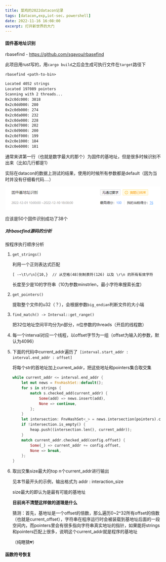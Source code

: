 ```yaml
---
title: 菜鸡的2022datacon记录
tags: [datacon,exp,iot-sec，powershell]
date: 2022-11-16 16:08:00
excerpt: 打开新世界的大门
---
```




#### 固件基地址识别

rbasefind - <https://github.com/sgayou/rbasefind>

此项目用rust写的，用`cargo build`之后会生成可执行文件在`target`路径下

```
rbasefind <path-to-bin> 
```

```sh
Located 4052 strings
Located 197089 pointers
Scanning with 2 threads...
0x2c0dc000: 3818
0x2c0dd000: 280
0x2c0db000: 274
0x2c0da000: 232
0x2c0de000: 228
0x2c0d7000: 202
0x2c0d9000: 200
0x2c0df000: 199
0x2c0e1000: 184
0x2c0e6000: 181
```

通常来讲第一行（也就是数字最大的那个）为固件的基地址，但是很多时候识别不出来（比如几行都是1）

实际在datacon的数据上测试的结果，使用的时候所有参数都是default（因为当时并没有仔细看代码....）

![](/img/datacon/1.jpg)

应该是50个固件识别成功了38个



##### 对rbasefind源码的分析

按程序执行顺序分析

1. `get_strings()`

   利用一个正则表达式匹配

   ```
   [ -~\t\r\n]{10,}  // 从空格(48)到制表符(126) 以及 \r\n 的所有有效字符 
   ```

   长度至少是10的字符串（10为参数minstrlen，最小字符串搜索长度）

2. `get_pointers()`

   提取整个文件的u32（？），会根据参数`big_endian`判断文件的大小端

3. `find_match() -> Interval::get_range()`

   把32位地址空间平均分为n部分，n位参数的threads（开启的线程数）

4. 每一个interval对应一个线程，以offset字节为一组（offset为输入的参数，默认为4096）

5. 下面的代码中current_addr遍历了` [interval.start_addr : interval.end_addr : offset]`

   将每个str的首地址加上current_addr，把这些地址和pointers集合取交集

   ```rust
   while current_addr <= interval.end_addr {
       let mut news = FnvHashSet::default();
       for s in strings {
           match s.checked_add(current_addr) {
               Some(add) => news.insert(add),
               None => continue,
           };
       }
       let intersection: FnvHashSet<_> = news.intersection(pointers).collect();
       if !intersection.is_empty() {
           heap.push((intersection.len(), current_addr));
       }
       match current_addr.checked_add(config.offset) {
           Some(_) => current_addr += config.offset,
           None => break,
       };
   }
   ```

6. 取出交集size最大的top n个current_addr进行输出

   见本节最开头的示例，输出格式为 addr :  interaction_size

   size最大的即认为是最有可能的基地址

   

   **目前尚不清楚这样做的道理是什么**

   猜测：首先，基地址是一个offset的倍数，那么遍历0~2^32所有offset的倍数（也就是current_offset），字符串在程序运行时会被装载到基地址后面的一段空间内，而pointers里会有很多指向字符串真实地址的指针，如果能将strings和pointers匹配上很多，说明这个current_addr就是程序的基地址

   （纯瞎猜:broken_heart:）

   

#### 函数符号恢复

